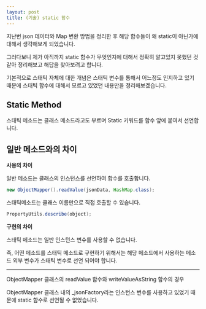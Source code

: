 ```yaml
---
layout: post
title: (기술) static 함수
---
```


지난번 json 데이터와 Map 변환 방법을 정리한 후 해당 함수들이 왜 static이 아닌가에 대해서 생각해보게 되었습니다.

그러다보니 제가 아직까지 static 함수가 무엇인지에 대해서 정확히 알고있지 못했던 것 같아 정리해보고 해답을 찾아보려고 합니다.

기본적으로 스태틱 자체에 대한 개념은 스태틱 변수를 통해서 어느정도 인지하고 있기 때문에 스태틱 함수에 대해서 모르고 있었던 내용만을 정리해보겠습니다.

Static Method
---

스태틱 메소드는 클래스 메소드라고도 부르며 Static 키워드를 함수 앞에 붙여서 선언합니다.

일반 메소드와의 차이
---

<strong>사용의 차이</strong>

일반 메소드는 클래스의 인스턴스를 선언하여 함수를 호출합니다. 

```JAVA
new ObjectMapper().readValue(jsonData, HashMap.class);
```

스태틱메소드는 클래스 이름만으로 직접 호출할 수 있습니다.

```JAVA
PropertyUtils.describe(object);
```

<strong>구현의 차이</strong>

스태틱 메소드는 일반 인스턴스 변수를 사용할 수 없습니다. 

즉, 어떤 메소드를 스태틱 메소드로 구현하기 위해서는 해당 메소드에서 사용하는 메소드 외부 변수가 스태틱 변수로 선언 되어야 합니다.

 ---
 
ObjectMapper 클래스의 readValue 함수와 writeValueAsString 함수의 경우 

ObjectMapper 클래스 내의 _jsonFactory라는 인스턴스 변수를 사용하고 있었기 때문에 static 함수로 선언될 수 없었습니다.
